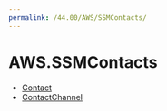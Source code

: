 ```yaml
---
permalink: /44.00/AWS/SSMContacts/
---
```


# AWS.SSMContacts



* [Contact](Contact.md)
* [ContactChannel](ContactChannel.md)
